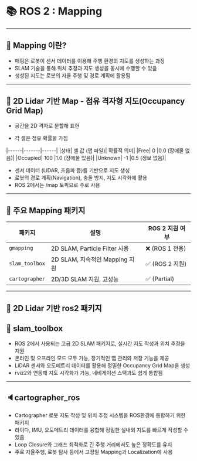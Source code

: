 
# 📚 ROS 2 : Mapping 

---

## 📣 Mapping 이란?

- 매핑은 로봇이 센서 데이터를 이용해 주행 환경의 지도를 생성하는 과정
- SLAM 기술을 통해 위치 추정과 지도 생성을 동시에 수행할 수 있음
- 생성된 지도는 로봇의 자율 주행 및 경로 계획에 활용됨

---
## 🎐 2D Lidar 기반 Map - 점유 격자형 지도(Occupancy Grid Map)

- 공간을 2D 격자로 분할해 표현

- 각 셀은 점유 확률을 가짐

|------|-------|------|
|상태|	셀 값 (맵 파일)|	확률적 의미|
|Free|	0	|0.0 (장애물 없음)|
|Occupied|	100	|1.0 (장애물 있음)|
|Unknown|	-1	|0.5 (정보 없음)|


- 센서 데이터 (LiDAR, 초음파 등)를 기반으로 지도 생성
- 로봇의 경로 계획(Navigation), 충돌 방지, 지도 시각화에 활용
- ROS 2에서는 /map 토픽으로 주로 사용

---

## 💾 주요 Mapping 패키지
| 패키지          | 설명                        | ROS 2 지원 여부  |
|----------------|----------------------------|----------------|
| `gmapping`     | 2D SLAM, Particle Filter 사용 | ❌ (ROS 1 전용) |
| `slam_toolbox` | 2D SLAM, 지속적인 Mapping 지원 | ✅ (ROS 2 지원) |
| `cartographer` | 2D/3D SLAM 지원, 고성능       | ✅ (Partial)    |

---

## 🎒 2D Lidar 기반 ros2 패키지

## 🔦 slam_toolbox

- ROS 2에서 사용되는 고급 2D SLAM 패키지로, 실시간 지도 작성과 위치 추정을 지원
- 온라인 및 오프라인 모드 모두 가능, 장기적인 맵 관리와 저장 기능을 제공
- LiDAR 센서와 오도메트리 데이터를 활용해 정밀한 Occupancy Grid Map을 생성
- rviz2와 연동해 지도 시각화가 가능, 네비게이션 스택과도 쉽게 통합됨
---
## 🔈cartographer_ros

- Cartographer 로봇 지도 작성 및 위치 추정 시스템을 ROS환경에 통합하기 위한 패키지
- 라이다, IMU, 오도메트리 데이터를 융합해 정밀한 실내외 지도를 빠르게 작성할 수 있음
- Loop Closure와 그래프 최적화로 긴 주행 거리에서도 높은 정확도를 유지
- 주로 자율주행, 로봇 탐사 등에서 고정밀 Mapping과 Localization에 사용


